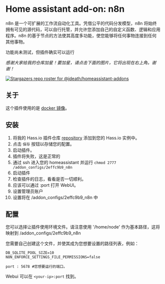 # Home assistant add-on: n8n

n8n 是一个可扩展的工作流自动化工具。凭借公平的代码分发模型，n8n 将始终拥有可见的源代码，可以自行托管，并允许您添加自己的自定义函数、逻辑和应用程序。n8n 的基于节点的方法使其高度多功能，使您能够将任何事物连接到任何其他事物。

功能尚未测试，但插件确实可以运行

_感谢大家给我的仓库加星！要加星，请点击下面的图片，它将出现在右上角。谢谢！_

[![Stargazers repo roster for @jdeath/homeassistant-addons](https://reporoster.com/stars/jdeath/homeassistant-addons)](https://github.com/jdeath/homeassistant-addons/stargazers)

## 关于

这个插件使用的是 [docker 镜像](https://github.com/n8n-io/n8n)。

## 安装


1. 将我的 Hass.io 插件仓库 [repository] 添加到您的 Hass.io 实例中。
1. 点击 `保存` 按钮以存储您的配置。
1. 启动插件。
1. 插件将失败，这是正常的
1. 通过 ssh 进入您的 homeassistant 并运行 `chmod 2777 /addon_configs/2effc9b9_n8n`
1. 启动插件
1. 检查插件的日志，看看是否一切顺利。
1. 应该可以通过 <your-ip>:port 打开 WebUI。
1. 设置管理员账户
1. 设置将在 /addon_configs/2effc9b9_n8n 中

## 配置

您可以选择让插件使用环境文件。请注意使用 '/home/node' 作为基本路径，这将映射到 /addon_configs/2effc9b9_n8n 

您需要自己创建这个文件，并使其成为您想要设置的路径列表，例如：
```
DB_SQLITE_POOL_SIZE=10
N8N_ENFORCE_SETTINGS_FILE_PERMISSIONS=false
```

```
port : 5678 #您想要运行的端口。
```

Webui 可以在 `<your-ip>:port` 找到。

[repository]: https://github.com/jdeath/homeassistant-addons